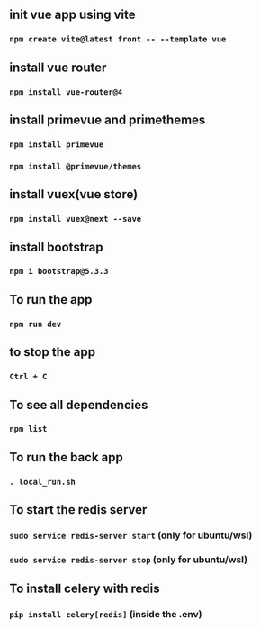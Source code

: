 ## init vue app using vite
### `npm create vite@latest front -- --template vue`

## install vue router
### `npm install vue-router@4`

## install primevue and primethemes
### `npm install primevue`
### `npm install @primevue/themes`

## install vuex(vue store)
### `npm install vuex@next --save`

## install bootstrap
### `npm i bootstrap@5.3.3`

## To run the app
### `npm run dev`

## to stop the app
### `Ctrl + C`

## To see all dependencies
### `npm list`

## To run the back app
### `. local_run.sh`

## To start the redis server
### `sudo service redis-server start` (only for ubuntu/wsl)
### `sudo service redis-server stop` (only for ubuntu/wsl)

## To install celery with redis
### `pip install celery[redis]` (inside the .env)